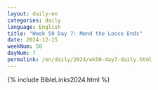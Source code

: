 ```yaml
---
layout: daily-en
categories: daily
language: English
title: "Week 50 Day 7: Mend the Loose Ends"
date: 2024-12-15
weekNum: 50
dayNum: 7
permalink: /en/daily/2024/wk50-day7-daily.html
---
```



{% include BibleLinks2024.html %}

